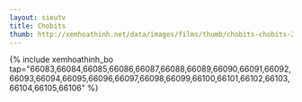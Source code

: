 ```yaml
---
layout: sieutv
title: Chobits
thumb: http://xemhoathinh.net/data/images/films/thumb/chobits-chobits-2002.jpg
---
```

{% include xemhoathinh_bo tap="66083,66084,66085,66086,66087,66088,66089,66090,66091,66092,66093,66094,66095,66096,66097,66098,66099,66100,66101,66102,66103,66104,66105,66106" %} 
